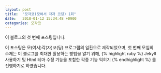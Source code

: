 ```yaml
---
layout: post
title:  "모각코(모여서 각자 코딩) 1회"
date:   2018-01-12 15:34:48 +0900
categories: 모각코
---
```

이 블로그의 첫 번째 포스팅입니다.

이 포스팅은 모(여서)각(자)코(딩) 프로그램의 일환으로 제작되었으며, 첫 번째 모임의 주제는 이 블로그를 최대한 활용하는 방법을 알기 위해, 
{% highlight ruby %}
Jekyll 사용하기 및 Html 테마 수정 기능을 포함한 각종 기능 익히기
{% endhighlight %}
를 진행하기로 하였습니다.
